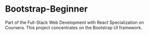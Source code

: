 # Bootstrap-Beginner

Part of the Full-Stack Web Development with React Specialization on Coursera. This project concentrates on the Bootstrap UI framework.

